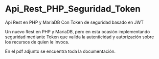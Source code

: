 # Api_Rest_PHP_Seguridad_Token
Api Rest en PHP y MariaDB Con Token de seguridad basado en JWT

Un nuevo Rest en PHP y MariaDB, pero en esta ocasión implementando seguridad mediante Token 
que valida la autenticidad y autorización sobre los recursos de quien le invoca.

En el pdf adjunto se encuentra toda la documentación.
